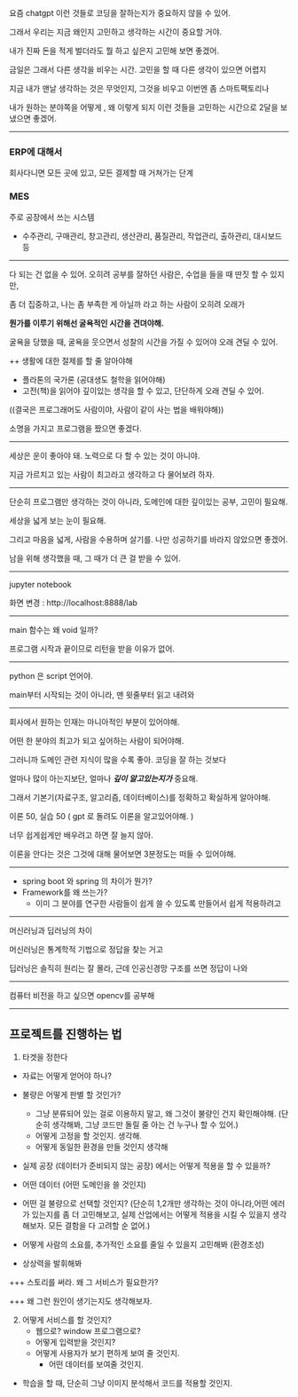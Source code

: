 요즘 chatgpt 이런 것들로 코딩을 잘하는지가 중요하지 않을 수 있어.

그래서 우리는 지금 왜인지 고민하고 생각하는 시간이 중요할 거야.

내가 진짜 돈을 적게 벌더라도 뭘 하고 싶은지 고민해 보면 좋겠어.

금일은 그래서 다른 생각을 비우는 시간. 고민을 할 때 다른 생각이 있으면 어렵지

지금 내가 맨날 생각하는 것은 무엇인지, 그것을 비우고 이번엔 좀 스마트팩토리나

내가 원하는 분야쪽을 어떻게 , 왜 이렇게 되지 이런 것들을 고민하는 시간으로 
2달을 보냈으면 좋겠어.

---

### ERP에 대해서

회사다니면 모든 곳에 있고, 모든 결제할 때 거쳐가는 단계

### MES 

주로 공장에서 쓰는 시스템

- 수주관리, 구매관리, 창고관리, 생산관리, 품질관리, 작업관리, 출하관리, 대시보드 등


---

다 되는 건 없을 수 있어. 오히려 공부를 잘하던 사람은, 수업을 들을 때 딴짓 할 수 있지만,

좀 더 집중하고, 나는 좀 부족한 게 아닐까 라고 하는 사람이 오히려 오래가

**뭔가를 이루기 위해선 굴욕적인 시간을 견뎌야해.** 

굴욕을 당했을 때, 굴욕을 웃으면서 성찰의 시간을 가질 수 있어야 오래 견딜 수 있어.

++ 생활에 대한 절제를 할 줄 알아야해
    
- 플라톤의 국가론 (공대생도 철학을 읽어야해)
- 고전(책)을 읽어야 깊이있는 생각을 할 수 있고, 단단하게 오래 견딜 수 있어.

((결국은 프로그래머도 사람이야, 사람이 같이 사는 법을 배워야해))

소명을 가지고 프로그램을 짰으면 좋겠다.

---

세상은 운이 좋아야 돼. 노력으로 다 할 수 있는 것이 아니야.

지금 가르치고 있는 사람이 최고라고 생각하고 다 물어보려 하자.

---

단순히 프로그램만 생각하는 것이 아니라, 도메인에 대한 깊이있는 공부, 고민이 필요해.

세상을 넓게 보는 눈이 필요해. 

그리고 마음을 넓게, 사람을 수용하며 살기를. 나만 성공하기를 바라지 않았으면 좋겠어.

남을 위해 생각했을 때, 그 때가 더 큰 걸 받을 수 있어.

---

jupyter notebook 

화면 변경 : http://localhost:8888/lab

---

main 함수는 왜 void 일까? 

프로그램 시작과 끝이므로 리턴을 받을 이유가 없어. 

---

python 은 script 언어야.

main부터 시작되는 것이 아니라, 맨 윗줄부터 읽고 내려와

---

회사에서 원하는 인재는 마니아적인 부분이 있어야해.

어떤 한 분야의 최고가 되고 싶어하는 사람이 되어야해.

그러니까 도메인 관련 지식이 많을 수록 좋아. 코딩을 잘 하는 것보다

얼마나 많이 아는지보단, 얼마나 **_깊이 알고있는지가_** 중요해.

그래서 기본기(자료구조, 알고리즘, 데이터베이스)를 정확하고 확실하게 알아야해.

이론 50, 실습 50 ( gpt 로 돌려도 이론을 알고있어야해. )

너무 쉽게쉽게만 배우려고 하면 잘 늘지 않아.

이론을 안다는 것은 그것에 대해 물어보면 3분정도는 떠들 수 있어야해. 

---

- spring boot 와 spring 의 차이가 뭔가?
- Framework를 왜 쓰는가?
  - 이미 그 분야를 연구한 사람들이 쉽게 쓸 수 있도록 만들어서 쉽게 적용하려고

---

머신러닝과 딥러닝의 차이

머신러닝은 통계학적 기법으로 정답을 찾는 거고

딥러닝은 솔직히 원리는 잘 몰라, 근데 인공신경망 구조를 쓰면 정답이 나와

---

컴퓨터 비전을 하고 싶으면 opencv를 공부해

---

## 프로젝트를 진행하는 법

1. 타겟을 정한다
  - 자료는 어떻게 얻어야 하나? 
  - 불량은 어떻게 판별 할 것인가?
    - 그냥 분류되어 있는 걸로 이용하지 말고, 왜 그것이 불량인 건지 확인해야해.
      (단순히 생각해봐, 그냥 코드만 돌릴 줄 아는 건 누구나 할 수 있어.)
    - 어떻게 고정을 할 것인지. 생각해.
    - 어떻게 동일한 환경을 만들 것인지 생각해

  - 실제 공장 (데이터가 준비되지 않는 공장) 에서는 어떻게 적용을 할 수 있을까?

  - 어떤 데이터 (어떤 도메인을 쓸 것인지)
  - 어떤 걸 불량으로 선택할 것인지? (단순히 1,2개만 생각하는 것이 아니라,어떤 에러가 있는지를 좀 더 고민해보고, 실제 산업에서는 어떻게 적용을 시킬 수 있을지 생각해보자. 모든 결함을 다 고려할 순 없어.)
  - 어떻게 사람의 소요를, 추가적인 소요를 줄일 수 있을지 고민해봐 (환경조성)
  - 상상력을 발휘해봐

+++ 스토리를 써라. 왜 그 서비스가 필요한가?

+++ 왜 그런 원인이 생기는지도 생각해보자.

2. 어떻게 서비스를 할 것인지?
   - 웹으로? window 프로그램으로?
   - 어떻게 입력받을 것인지?
   - 어떻게 사용자가 보기 편하게 보여 줄 것인지.
     - 어떤 데이터를 보여줄 것인지.
   
  - 학습을 할 때, 단순히 그냥 이미지 분석해서 코드를 적용할 것인지.